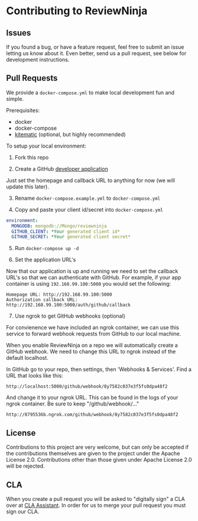 # Contributing to ReviewNinja


## Issues

If you found a bug, or have a feature request, feel free to submit an issue letting
us know about it. Even better, send us a pull request, see below for development
instructions.


## Pull Requests

We provide a `docker-compose.yml` to make local development fun and simple.

Prerequisites:
- docker
- docker-compose
- [kitematic](https://kitematic.com) (optional, but highly recommended)

To setup your local environment:

1) Fork this repo

2) Create a GitHub [developer application](https://github.com/settings/applications/new)

Just set the homepage and callback URL to anything for now (we will update this later).

3) Rename `docker-compose.example.yml` to `docker-compose.yml`

4) Copy and paste your client id/secret into `docker-compose.yml`

```yml
environment:
  MONGODB: mongodb://Mongo/reviewninja
  GITHUB_CLIENT: *Your generated client id*
  GITHUB_SECRET: *Your generated client secret*
```

5) Run `docker-compose up -d`

6) Set the application URL's

Now that our application is up and running we need to set the callback URL's
so that we can authenticate with GitHub. For example, if your app container
is using `192.168.99.100:5000` you would set the following:

```
Homepage URL: http://192.168.99.100:5000
Authorization callback URL: http://192.168.99.100:5000/auth/github/callback
```

7) Use ngrok to get GitHub webhooks (optional)

For convienence we have included an ngrok container, we can use this service
to forward webhook requests from GitHub to our local machine.

When you enable ReviewNinja on a repo we will automatically create a GitHub
webhook. We need to change this URL to ngrok instead of the default localhost.

In GitHub go to your repo, then settings, then 'Webhooks & Services'. Find
a URL that looks like this:
```
http://localhost:5000/github/webhook/8y7582c037e3f5fs0dpa48f2
```

And change it to your ngrok URL. This can be found in the logs of your ngrok 
container. Be sure to keep "/github/webhook/..."
```
http://8795536b.ngrok.com/github/webhook/8y7582c037e3f5fs0dpa48f2
```


## License

Contributions to this project are very welcome, but can only be accepted if 
the contributions themselves are given to the project under the Apache License 
2.0. Contributions other than those given under Apache License 2.0 will be 
rejected.

## CLA

When you create a pull request you will be asked to "digitally sign" a CLA
over at [CLA Assistant](https://cla-assistant.io/). In order for us to merge
your pull request you must sign our CLA.

